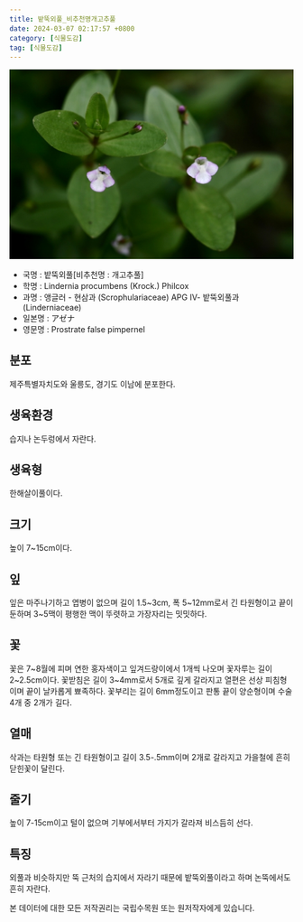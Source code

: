 ```yaml
---
title: 밭뚝외풀_비추천명개고추풀
date: 2024-03-07 02:17:57 +0800
category: [식물도감]
tag: [식물도감]
---
```




![밭뚝외풀[비추천명 : 개고추풀]](/assets/img/fileUpload/plants/basic/Scrophulariaceae/Lindernia/16072/16072_1_th2.jpg)
- 국명 : 밭뚝외풀[비추천명 : 개고추풀]
- 학명 : Lindernia procumbens (Krock.) Philcox
- 과명 : 앵글러 - 현삼과 (Scrophulariaceae) APG Ⅳ- 밭뚝외풀과 (Linderniaceae)
- 일본명 : アゼナ
- 영문명 : Prostrate false pimpernel


## 분포
제주특별자치도와 울릉도, 경기도 이남에 분포한다.
## 생육환경
습지나 논두렁에서 자란다.
## 생육형
한해살이풀이다.
## 크기
높이 7~15cm이다.
## 잎
잎은 마주나기하고 엽병이 없으며 길이 1.5~3cm, 폭 5~12mm로서 긴 타원형이고 끝이 둔하며 3~5맥이 평행한 맥이 뚜렷하고 가장자리는 밋밋하다.
## 꽃
꽃은 7~8월에 피며 연한 홍자색이고 잎겨드랑이에서 1개씩 나오며 꽃자루는 길이 2~2.5cm이다. 꽃받침은 길이 3~4mm로서 5개로 깊게 갈라지고 열편은 선상 피침형이며 끝이 날카롭게 뾰족하다. 꽃부리는 길이 6mm정도이고 판통 끝이 양순형이며 수술 4개 중 2개가 길다.
## 열매
삭과는 타원형 또는 긴 타원형이고 길이 3.5-.5mm이며 2개로 갈라지고 가을철에 흔히 닫힌꽃이 달린다.
## 줄기
높이 7-15cm이고 털이 없으며 기부에서부터 가지가 갈라져 비스듬히 선다.
## 특징
외풀과 비슷하지만 뚝 근처의 습지에서 자라기 때문에 밭뚝외풀이라고 하며 논뚝에서도 흔히 자란다.






본 데이터에 대한 모든 저작권리는 국립수목원 또는 원저작자에게 있습니다.
